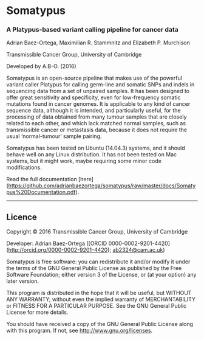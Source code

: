 Somatypus
=========

### A Platypus-based variant calling pipeline for cancer data

Adrian Baez-Ortega, Maximilian R. Stammnitz and Elizabeth P. Murchison

Transmissible Cancer Group, University of Cambridge

Developed by A.B-O. (2016)

Somatypus is an open-source pipeline that makes use of the powerful variant caller Platypus for calling germ-line and somatic SNPs and indels in sequencing data from a set of unpaired samples. It has been designed to offer great sensitivity and specificity, even for low-frequency somatic mutations found in cancer genomes. It is applicable to any kind of cancer sequence data, although it is intended, and particularly useful, for the processing of data obtained from many tumour samples that are closely related to each other, and which lack matched normal samples, such as transmissible cancer or metastasis data, because it does not require the usual ‘normal-tumour’ sample pairing.

Somatypus has been tested on Ubuntu (14.04.3) systems, and it should behave well on any Linux distribution. It has not been tested on Mac systems, but it might work, maybe requiring some minor code modifications.

Read the full documentation [here] (https://github.com/adrianbaezortega/somatypus/raw/master/docs/Somatypus%20Documentation.pdf).

---

## Licence

Copyright © 2016 Transmissible Cancer Group, University of Cambridge

Developer: Adrian Baez-Ortega ([ORCID 0000-0002-9201-4420] (http://orcid.org/0000-0002-9201-4420); ab2324@cam.ac.uk)

Somatypus is free software: you can redistribute it and/or modify it under the terms of the GNU General Public License as published by the Free Software Foundation; either version 3 of the License, or (at your option) any later version.

This program is distributed in the hope that it will be useful, but WITHOUT ANY WARRANTY; without even the implied warranty of MERCHANTABILITY or FITNESS FOR A PARTICULAR PURPOSE. See the GNU General Public License for more details.

You should have received a copy of the GNU General Public License along with this program. If not, see http://www.gnu.org/licenses.

